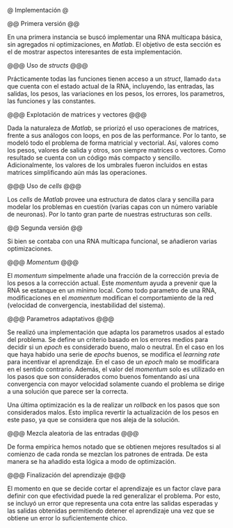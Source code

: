 @ Implementación @

@@ Primera versión @@

En una primera instancia se buscó implementar una RNA multicapa básica, sin agregados
ni optimizaciones, en *Matlab*. El objetivo de esta sección es el de mostrar aspectos
interesantes de esta implementación.

@@@ Uso de *structs* @@@

Prácticamente todas las funciones tienen acceso a un *struct*, llamado `data` que
cuenta con el estado actual de la RNA, incluyendo, las entradas, las salidas, los
pesos, las variaciones en los pesos, los errores, los parametros, las funciones y
las constantes.

@@@ Explotación de matrices y vectores @@@

Dada la naturaleza de *Matlab*, se priorizó el uso operaciones de matrices, frente a
sus análogos con loops, en pos de las performance. Por lo tanto, se modeló todo el
problema de forma matricial y vectorial. Así, valores como los pesos, valores de salida
y otros, son siempre matrices o vectores. Como resultado se cuenta con un código más
compacto y sencillo. Adicionalmente, los valores de los umbrales fueron incluidos
en estas matrices simplificando aún más las operaciones.

@@@ Uso de *cells* @@@

Los *cells* de *Matlab* provee una estructura de datos clara y sencilla para modelar
los problemas en cuestión (varias capas con un número variable de neuronas). Por lo
tanto gran parte de nuestras estructuras son *cells*.

@@ Segunda versión @@

Si bien se contaba con una RNA multicapa funcional, se añadieron varias optimizaciones.

@@@ *Momentum* @@@

El *momentum* simpelmente añade una fracción de la corrección previa de los pesos a la
corrección actual. Este *momentum* ayuda a prevenir que la RNA se estanque en un mínimo
local. Como todo parametro de una RNA, modificaciones en el *momentum* modifican el
comportamiento de la red (velocidad de convergencia, inestabilidad del sistema).

@@@ Parametros adaptativos @@@

Se realizó una implementación que adapta los parametros usados al estado del problema.
Se define un criterio basado en los errores medios para decidir si un *epoch* es
considerado bueno, malo o neutral. En el caso en los que haya habido una serie de *epochs*
buenos, se modifica el *learning rate* para incentivar el aprendizaje. En el caso de un
*epoch* malo se modificara en el sentido contrario. Además, el valor del
*momentum* solo es utilizado en los pasos que son considerados como buenos fomentando
así una convergencia con mayor velocidad solamente cuando el problema se dirige a una
solución que parece ser la correcta.

Una última optimización es la de realizar un *rollback* en los pasos que son considerados
malos. Esto implica revertir la actualización de los pesos en este paso, ya que se considera
que nos aleja de la solución.

@@@ Mezcla aleatoria de las entradas @@@

De forma empírica hemos notado que se obtienen mejores resultados si al comienzo de
cada ronda se mezclan los patrones de entrada. De esta manera se ha añadido esta
lógica a modo de optimización.

@@@ Finalización del aprendizaje @@@

El momento en que se decide cortar el aprendizaje es un factor clave para definir con que
efectividad puede la red generalizar el problema. Por esto, se incluyó un error que
representa una cota entre las salidas esperadas y las salidas obtenidas permitiendo
detener el aprendizaje una vez que se obtiene un error lo suficientemente chico.

